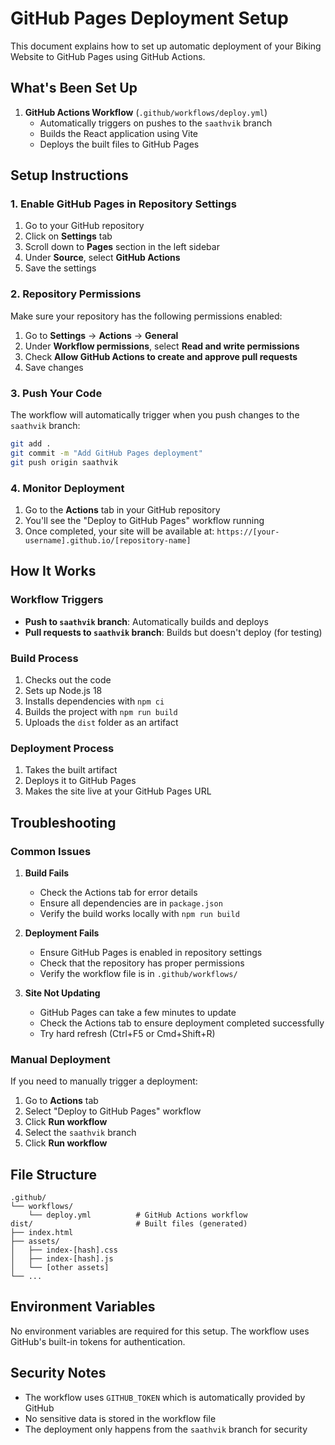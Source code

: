 # GitHub Pages Deployment Setup

This document explains how to set up automatic deployment of your Biking Website to GitHub Pages using GitHub Actions.

## What's Been Set Up

1. **GitHub Actions Workflow** (`.github/workflows/deploy.yml`)
   - Automatically triggers on pushes to the `saathvik` branch
   - Builds the React application using Vite
   - Deploys the built files to GitHub Pages

## Setup Instructions

### 1. Enable GitHub Pages in Repository Settings

1. Go to your GitHub repository
2. Click on **Settings** tab
3. Scroll down to **Pages** section in the left sidebar
4. Under **Source**, select **GitHub Actions**
5. Save the settings

### 2. Repository Permissions

Make sure your repository has the following permissions enabled:
1. Go to **Settings** → **Actions** → **General**
2. Under **Workflow permissions**, select **Read and write permissions**
3. Check **Allow GitHub Actions to create and approve pull requests**
4. Save changes

### 3. Push Your Code

The workflow will automatically trigger when you push changes to the `saathvik` branch:

```bash
git add .
git commit -m "Add GitHub Pages deployment"
git push origin saathvik
```

### 4. Monitor Deployment

1. Go to the **Actions** tab in your GitHub repository
2. You'll see the "Deploy to GitHub Pages" workflow running
3. Once completed, your site will be available at: `https://[your-username].github.io/[repository-name]`

## How It Works

### Workflow Triggers
- **Push to `saathvik` branch**: Automatically builds and deploys
- **Pull requests to `saathvik` branch**: Builds but doesn't deploy (for testing)

### Build Process
1. Checks out the code
2. Sets up Node.js 18
3. Installs dependencies with `npm ci`
4. Builds the project with `npm run build`
5. Uploads the `dist` folder as an artifact

### Deployment Process
1. Takes the built artifact
2. Deploys it to GitHub Pages
3. Makes the site live at your GitHub Pages URL

## Troubleshooting

### Common Issues

1. **Build Fails**
   - Check the Actions tab for error details
   - Ensure all dependencies are in `package.json`
   - Verify the build works locally with `npm run build`

2. **Deployment Fails**
   - Ensure GitHub Pages is enabled in repository settings
   - Check that the repository has proper permissions
   - Verify the workflow file is in `.github/workflows/`

3. **Site Not Updating**
   - GitHub Pages can take a few minutes to update
   - Check the Actions tab to ensure deployment completed successfully
   - Try hard refresh (Ctrl+F5 or Cmd+Shift+R)

### Manual Deployment

If you need to manually trigger a deployment:
1. Go to **Actions** tab
2. Select "Deploy to GitHub Pages" workflow
3. Click **Run workflow**
4. Select the `saathvik` branch
5. Click **Run workflow**

## File Structure

```
.github/
└── workflows/
    └── deploy.yml          # GitHub Actions workflow
dist/                       # Built files (generated)
├── index.html
├── assets/
│   ├── index-[hash].css
│   ├── index-[hash].js
│   └── [other assets]
└── ...
```

## Environment Variables

No environment variables are required for this setup. The workflow uses GitHub's built-in tokens for authentication.

## Security Notes

- The workflow uses `GITHUB_TOKEN` which is automatically provided by GitHub
- No sensitive data is stored in the workflow file
- The deployment only happens from the `saathvik` branch for security
